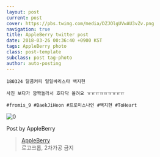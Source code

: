 ```yaml
---
layout: post
current: post
cover: https://pbs.twimg.com/media/DZJOlgUVwAU3vZv.png
navigation: true
title: AppleBerry twitter post
date: 2018-03-26 00:36:40 +0900 KST
tags: AppleBerry photo
class: post-template
subclass: post tag-photo
author: auto-posting
---
```


```  
180324 달콤커피 일일바리스타 백지헌  
  
사진 보다가 깜짝놀라서 호다닥 올려요 ㅠㅠㅠㅠㅠㅠㅠㅠㅠ  
  
#fromis_9 #BaekJiHeon #프로미스나인 #백지헌 #ToHeart  

```

![0](https://pbs.twimg.com/media/DZJOlgUVwAU3vZv.png)


Post by AppleBerry

> [AppleBerry](https://twitter.com/20000514_com)  
  로고크롭, 2차가공 금지